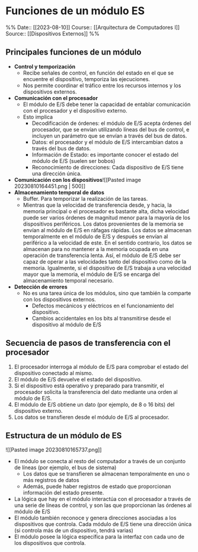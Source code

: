 # Funciones de un módulo ES

%%
Date:: [[2023-08-10]]
Course:: [[Arquitectura de Computadores I]]
Source:: [[Dispositivos Externos]]
%%

## Principales funciones de un módulo
- **Control y temporización**
	- Recibe señales de control, en función del estado en el que se encuentre el dispositivo, temporiza las ejecuciones.
	- Nos permite coordinar el tráfico entre los recursos internos y los dispositivos externos.
- **Comunicación con el procesador**
	- El módulo de E/S debe tener la capacidad de entablar comunicación con el procesador y el dispositivo externo.
	- Esto implica
		- Decodificación de órdenes: el módulo de E/S acepta órdenes del  procesador, que se envían utilizando líneas del bus de control, e incluyen un parámetro que se envían a través del bus de datos.
		- Datos: el procesador y el módulo de E/S intercambian datos a través del bus de datos.
		- Información de Estado: es importante conocer el estado del módulo de E/S (suelen ser bobos)
		- Reconocimiento de direcciones: Cada dispositivo de E/S tiene una dirección única.
- **Comunicación con los dispositivos**![[Pasted image 20230810164451.png | 500]]
- **Almacenamiento temporal de datos**
	- Buffer. Para temporizar la realización de las tareas.
	- Mientras que la velocidad de transferencia desde, y hacia, la memoria principal o el procesador es bastante alta, dicha velocidad puede ser varios órdenes de magnitud menor para la mayoría de los dispositivos periféricos. Los datos provenientes de la memoria se envían al módulo de E/S en ráfagas rápidas. Los datos se almacenan temporalmente en el módulo de E/S y después se envían al periférico a la velocidad de este. En el sentido contrario, los datos se almacenan para no mantener a la memoria ocupada en una operación de transferencia lenta. Así, el módulo de E/S debe ser capaz de operar a las velocidades tanto del dispositivo como de la memoria. Igualmente, si el dispositivo de E/S trabaja a una velocidad mayor que la memoria, el módulo de E/S se encarga del almacenamiento temporal necesario.
- **Detección de errores**
	- No es una tarea única de los módulos, sino que también la comparte con los dispositivos externos.
		- Defectos mecánicos y eléctricos en el funcionamiento del dispositivo.
		- Cambios accidentales en los bits al transmitirse desde el dispositivo al módulo de E/S




## Secuencia de pasos de transferencia con el procesador
1. El procesador interroga al módulo de E/S para comprobar el estado del dispositivo conectado al mismo.
2. El módulo de E/S devuelve el estado del dispositivo.
3. Si el dispositivo está operativo y preparado para transmitir, el procesador solicita la transferencia del dato mediante una orden al módulo de E/S.
4. El módulo de E/S obtiene un dato (por ejemplo, de 8 o 16 bits) del dispositivo externo.
5. Los datos se transfieren desde el módulo de E/S al procesador.



## Estructura de un módulo de ES
![[Pasted image 20230810165737.png]]
- El módulo se conecta al resto del computador a través de un conjunto de líneas (por ejemplo, el bus de sistema)
	- Los datos que se transfieren se almacenan temporalmente en uno o más registros de datos
	- Además, puede haber registros de estado que proporcionan información del estado presente.
- La lógica que hay en el módulo interactúa con el procesador a través de una serie de líneas de control, y son las que proporcionan las órdenes al módulo de E/S
- El módulo también reconoce y genera direcciones asociadas a los dispositivos que controla. Cada módulo de E/S tiene una dirección única (si controla más de un dispositivo, tendrá varias)
- El módulo posee la lógica específica para la interfaz con cada uno de los dispositivos que controla.

